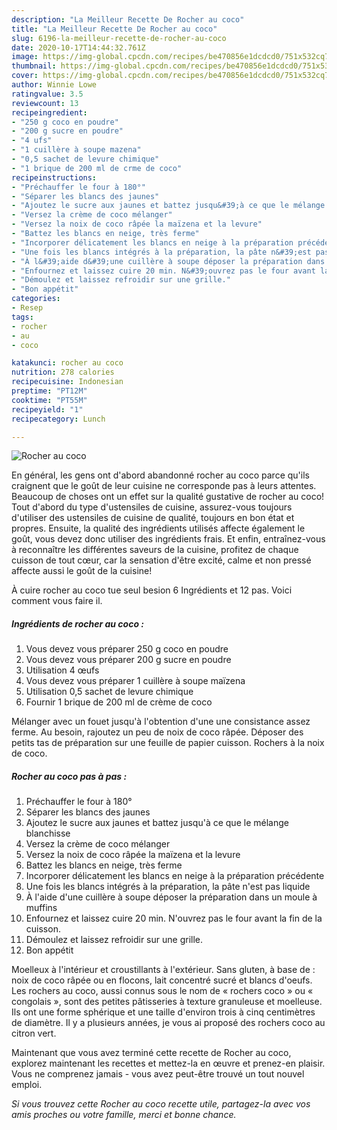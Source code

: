 ```yaml
---
description: "La Meilleur Recette De Rocher au coco"
title: "La Meilleur Recette De Rocher au coco"
slug: 6196-la-meilleur-recette-de-rocher-au-coco
date: 2020-10-17T14:44:32.761Z
image: https://img-global.cpcdn.com/recipes/be470856e1dcdcd0/751x532cq70/rocher-au-coco-photo-principale-de-la-recette.jpg
thumbnail: https://img-global.cpcdn.com/recipes/be470856e1dcdcd0/751x532cq70/rocher-au-coco-photo-principale-de-la-recette.jpg
cover: https://img-global.cpcdn.com/recipes/be470856e1dcdcd0/751x532cq70/rocher-au-coco-photo-principale-de-la-recette.jpg
author: Winnie Lowe
ratingvalue: 3.5
reviewcount: 13
recipeingredient:
- "250 g coco en poudre"
- "200 g sucre en poudre"
- "4 ufs"
- "1 cuillère à soupe mazena"
- "0,5 sachet de levure chimique"
- "1 brique de 200 ml de crme de coco"
recipeinstructions:
- "Préchauffer le four à 180°"
- "Séparer les blancs des jaunes"
- "Ajoutez le sucre aux jaunes et battez jusqu&#39;à ce que le mélange blanchisse"
- "Versez la crème de coco mélanger"
- "Versez la noix de coco râpée la maïzena et la levure"
- "Battez les blancs en neige, très ferme"
- "Incorporer délicatement les blancs en neige à la préparation précédente"
- "Une fois les blancs intégrés à la préparation, la pâte n&#39;est pas liquide"
- "À l&#39;aide d&#39;une cuillère à soupe déposer la préparation dans un moule à muffins"
- "Enfournez et laissez cuire 20 min. N&#39;ouvrez pas le four avant la fin de la cuisson."
- "Démoulez et laissez refroidir sur une grille."
- "Bon appétit"
categories:
- Resep
tags:
- rocher
- au
- coco

katakunci: rocher au coco 
nutrition: 278 calories
recipecuisine: Indonesian
preptime: "PT12M"
cooktime: "PT55M"
recipeyield: "1"
recipecategory: Lunch

---
```



![Rocher au coco](https://img-global.cpcdn.com/recipes/be470856e1dcdcd0/751x532cq70/rocher-au-coco-photo-principale-de-la-recette.jpg)

En général, les gens ont d'abord abandonné rocher au coco parce qu'ils craignent que le goût de leur cuisine ne corresponde pas à leurs attentes. Beaucoup de choses ont un effet sur la qualité gustative de rocher au coco! Tout d'abord du type d'ustensiles de cuisine, assurez-vous toujours d'utiliser des ustensiles de cuisine de qualité, toujours en bon état et propres. Ensuite, la qualité des ingrédients utilisés affecte également le goût, vous devez donc utiliser des ingrédients frais. Et enfin, entraînez-vous à reconnaître les différentes saveurs de la cuisine, profitez de chaque cuisson de tout cœur, car la sensation d'être excité, calme et non pressé affecte aussi le goût de la cuisine!

<!--inarticleads1-->

À cuire rocher au coco tue seul besion 6 Ingrédients et 12 pas. Voici comment vous faire il.

##### Ingrédients de rocher au coco :

1. Vous devez vous préparer 250 g coco en poudre
1. Vous devez vous préparer 200 g sucre en poudre
1. Utilisation 4 œufs
1. Vous devez vous préparer 1 cuillère à soupe maïzena
1. Utilisation 0,5 sachet de levure chimique
1. Fournir 1 brique de 200 ml de crème de coco


Mélanger avec un fouet jusqu&#39;à l&#39;obtention d&#39;une une consistance assez ferme. Au besoin, rajoutez un peu de noix de coco râpée. Déposer des petits tas de préparation sur une feuille de papier cuisson. Rochers à la noix de coco. 

<!--inarticleads2-->

##### Rocher au coco pas à pas :

1. Préchauffer le four à 180°
1. Séparer les blancs des jaunes
1. Ajoutez le sucre aux jaunes et battez jusqu&#39;à ce que le mélange blanchisse
1. Versez la crème de coco mélanger
1. Versez la noix de coco râpée la maïzena et la levure
1. Battez les blancs en neige, très ferme
1. Incorporer délicatement les blancs en neige à la préparation précédente
1. Une fois les blancs intégrés à la préparation, la pâte n&#39;est pas liquide
1. À l&#39;aide d&#39;une cuillère à soupe déposer la préparation dans un moule à muffins
1. Enfournez et laissez cuire 20 min. N&#39;ouvrez pas le four avant la fin de la cuisson.
1. Démoulez et laissez refroidir sur une grille.
1. Bon appétit


Moelleux à l&#39;intérieur et croustillants à l&#39;extérieur. Sans gluten, à base de : noix de coco râpée ou en flocons, lait concentré sucré et blancs d&#39;oeufs. Les rochers au coco, aussi connus sous le nom de « rochers coco » ou « congolais », sont des petites pâtisseries à texture granuleuse et moelleuse. Ils ont une forme sphérique et une taille d&#39;environ trois à cinq centimètres de diamètre. Il y a plusieurs années, je vous ai proposé des rochers coco au citron vert. 

<!--inarticleads1-->

<p>
Maintenant que vous avez terminé cette recette de Rocher au coco, explorez maintenant les recettes et mettez-la en œuvre et prenez-en plaisir. Vous ne comprenez jamais - vous avez peut-être trouvé un tout nouvel emploi.
</p>

<p>
<i>Si vous trouvez cette Rocher au coco recette utile, partagez-la avec vos amis proches ou votre famille, merci et bonne chance.</i>
</p>
